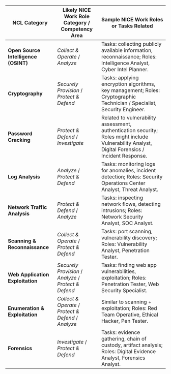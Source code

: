| NCL Category                         | Likely NICE Work Role Category / Competency Area      | Sample NICE Work Roles or Tasks Related                                                                                                         |
| ------------------------------------ | ----------------------------------------------------- | ----------------------------------------------------------------------------------------------------------------------------------------------- |
| **Open Source Intelligence (OSINT)** | *Collect & Operate* / *Analyze*                       | Tasks: collecting publicly available information, reconnaissance; Roles: Intelligence Analyst, Cyber Intel Planner.                             |
| **Cryptography**                     | *Securely Provision* / *Protect & Defend*             | Tasks: applying encryption algorithms, key management; Roles: Cryptographic Technician / Specialist, Security Engineer.                         |
| **Password Cracking**                | *Protect & Defend* / *Investigate*                    | Related to vulnerability assessment, authentication security; Roles might include Vulnerability Analyst, Digital Forensics / Incident Response. |
| **Log Analysis**                     | *Analyze* / *Protect & Defend*                        | Tasks: monitoring logs for anomalies, incident detection; Roles: Security Operations Center Analyst, Threat Analyst.                            |
| **Network Traffic Analysis**         | *Protect & Defend* / *Analyze*                        | Tasks: inspecting network flows, detecting intrusions; Roles: Network Security Analyst, SOC Analyst.                                            |
| **Scanning & Reconnaissance**        | *Collect & Operate* / *Protect & Defend*              | Tasks: port scanning, vulnerability discovery; Roles: Vulnerability Analyst, Penetration Tester.                                                |
| **Web Application Exploitation**     | *Securely Provision* / *Analyze* / *Protect & Defend* | Tasks: finding web app vulnerabilities, exploitation; Roles: Penetration Tester, Web Security Specialist.                                       |
| **Enumeration & Exploitation**       | *Collect & Operate* / *Protect & Defend* / *Analyze*  | Similar to scanning + exploitation; Roles: Red Team Operative, Ethical Hacker, Pen Tester.                                                      |
| **Forensics**                        | *Investigate* / *Protect & Defend*                    | Tasks: evidence gathering, chain of custody, artifact analysis; Roles: Digital Evidence Analyst, Forensics Analyst.                             |
